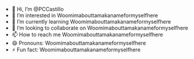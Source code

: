 - 👋 Hi, I’m @PCCastillo
- 👀 I’m interested in Woomimabouttamakanameformyselfhere
- 🌱 I’m currently learning Woomimabouttamakanameformyselfhere
- 💞️ I’m looking to collaborate on Woomimabouttamakanameformyselfhere
- 📫 How to reach me Woomimabouttamakanameformyselfhere
- 😄 Pronouns: Woomimabouttamakanameformyselfhere
- ⚡ Fun fact: Woomimabouttamakanameformyselfhere

<!---
PCCastillo/PCCastillo is a ✨ special ✨ repository because its `README.md` (this file) appears on your GitHub profile.
You can click the Preview link to take a look at your changes.
--->
